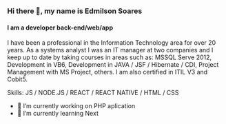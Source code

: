 ### Hi there 👋, my name is Edmilson Soares
#### I am a developer back-end/web/app

I have been a professional in the Information Technology area for over 20 years. As a systems analyst I was an IT manager at two companies and I keep up to date by taking courses in areas such as: MSSQL Serve 2012, Development in VB6, Development in JAVA / JSF / Hibernate / CDI, Project Management with MS Project, others. I am also certified in ITIL V3 and Cobit5.

Skills: JS / NODE.JS / REACT / REACT NATIVE / HTML / CSS

- 🔭 I’m currently working on PHP aplication 
- 🌱 I’m currently learning Next

